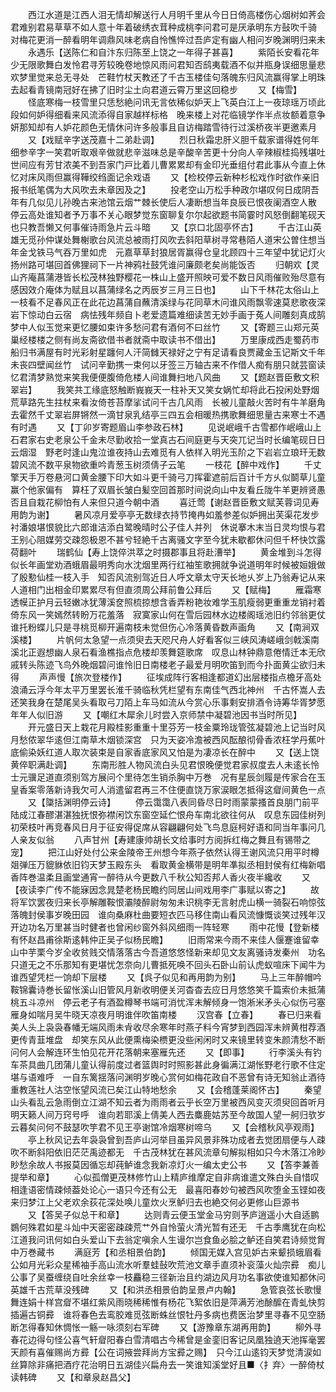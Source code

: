 <!-- { "loadSidebar": true } -->
　　西江水道是江西人泪无情却解送行人月明千里从今日日倚高楼伤心烟树如荠会君难别君易草草不如人意十年着破绣衣茸种成桃李问君可是厌承明东方鼔吹千骑　对梅花更消一醉看明年调鼎风味老病自怜憔悴过吾庐定有幽人相问岁晚渊明归来未
　　永遇乐【送陈仁和自汴东归陈至上饶之一年得子甚喜】
　　紫陌长安看花年少无限歌舞白发怜君寻芳较晚卷地惊风雨问君知否鸱夷载酒不似并瓶身误细思量悲欢梦里觉来总无寻处　芒鞋竹杖天教还了千古玉楼佳句落魄东归风流赢得掌上明珠去起看青镜南冠好在拂了旧时尘土向君道云霄万里这回稳步
　　又【梅雪】
　　怪底寒梅一枝雪里只恁愁絶问讯无言依稀似妒天上飞英白江上一夜琼瑶万顷此段如何妒得细看来风流添得自家越样标格　晚来楼上对花临镜学作半点妆额着意争妍那知却有人妒花颜色无情休问许多般事且自访梅踏雪待行过溪桥夜半更邀素月
　　又【戏赋辛字送茂嘉十二弟赴调】
　　烈日秋霜忠肝义胆千载家谱得姓何年细参辛字一笑君听取艰辛做就悲辛滋味总是辛酸辛苦更十分向人辛辣椒桂捣残堪吐　世间应有芳甘浓美不到吾家门戸比着儿曹累累却有金印光垂组付君此事从今直上休忆对床风雨但赢得鞾绞绉面记余戏语
　　又【检校停云新种杉松戏作时欲作亲旧报书纸笔偶为大风吹去未章因及之】
　　投老空山万松手种政尔堪叹何日成阴吾年有几似见儿孙晚古来池馆云烟艹棘长使后人凄断想当年良辰已恨夜阑酒空人散　停云高处谁知者予万事不关心眼梦觉东窗聊复尔尔起欲题书简霎时风怒倒翻笔砚天也只教吾懒又何事催诗雨急片云斗暗
　　又【京口北固亭怀古】
　　千古江山英雄无觅孙仲谋处舞榭歌台风流总被雨打风吹去斜阳草树寻常巷陌人道宋公曽住想当年金戈铁马气吞万里如虎　元嘉草草封狼居胥赢得仓皇北顾四十三年望中犹记灯火扬州路可堪回首佛狸祠下一片神鸦社鼓凭谁问廉颇老矣尚能饭否
　　归朝欢【灵山齐庵菖蒲港皆长松茂林独野樱花一株山上盛开照映可爱不数日风雨催败殆尽意有感因效介庵体为赋且以菖蒲绿名之丙辰岁三月三日也】
　　山下千林花太俗山上一枝看不足春风正在此花边菖蒲自蘸清溪绿与花同草木问谁风雨飘零速莫悲歌夜深岩下惊动白云宿　病怯残年频自卜老爱遗篇难细读苦无妙手画于菟人间雕刻真成鹄梦中人似玉觉来更忆腰如束许多愁问君有酒何不曰丝竹
　　又【寄题三山郑元英巢经楼楼之侧有尚友斋欲借书者就斋中取读书不借出】
　　万里康成西走蜀药市船归书满屋有时光彩射星躔何人汗简雠天禄好之宁有足请看良贾藏金玉记斯文千年未丧四壁闻丝竹　试问辛勤携一束何以牙签三万轴古来不作借人痴有朋只就芸窗读忆君清梦熟觉来笑我便便腹倚危楼人间谁舞扫地八风曲
　　又【题赵晋臣敷文积翠岩】
　　我笑共工缘底怒触断峩峩天一柱补天又笑女娲忙却将此石投闲处野烟荒草路先生拄杖来看汝倚苍苔摩挲试问千古几风雨　长被儿童敲火苦时有牛羊磨角去霍然千丈翠岩屏锵然一滴甘泉乳结亭三四五会相暖热携歌舞细思量古来寒士不遇有时遇
　　又【丁卯岁寄题眉山李参政石林】
　　见说岷峨千古雪都作岷峨山上石君家右史老泉公千金未尽勤收拾一堂真古石间庭更与天突兀记当时长编笔砚日日云烟湿　野老时逢山鬼泣谁夜持山去难觅有人依样入明光玉阶之下岩岩立琅玕无数碧风流不数平泉物欲重吟青葱玉树须倩子云笔
　　一枝花【醉中戏作】
　　千丈擎天手万卷悬河口黄金腰下印大如斗更千骑弓刀挥霍遮前后百计千方乆似鬬草儿童赢个他家偏有　算枉了双眉长皱白髪空回首那时间说向山中友看丘陇牛羊更辨贤愚否且自栽花柳怕有人来但只道今朝中酒
　　喜迁莺【谢赵晋臣敷文赋芙蓉词见寿用韵为谢】
　　暑风凉月爱亭亭无数绿衣持节掩冉如羞参差似妒拥出芙渠花发步衬潘娘堪恨貌比六郎谁洁添白鹭晚晴时公子佳人并列　休说搴木末当日灵均恨与君王别心阻媒劳交疎怨极恩不甚兮轻絶千古离骚文字至今犹未歇都休问但千杯快饮露荷翻叶
　　瑞鹤仙【寿上饶倅洪萃之时摄郡事且将赴漕举】
　　黄金堆到斗怎得似长年画堂劝酒蛾眉最明秀向水沈烟里两行红袖笙歌拥就争说道明年时候被姮娥做了殷懃仙桂一枝入手　知否风流别驾近日人呼文章太守天长地乆岁上乃翁寿记从来人道相门出相金印累累尽有但直须周公拜前鲁公拜后
　　又【赋梅】
　　雁霜寒透幙正护月云轻嫩冰犹薄溪奁照梳掠想含香弄粉艳妆难学玉肌瘦弱更重重龙销衬着倚东风一笑嫣然转盼万花羞落　寂寞家山何在雪后园林水边楼阁瑶池旧约邻翁更仗谁托粉蝶儿只是寻桃觅柳开遍南枝未觉但伤心冷落黄昏数声画角
　　又【南涧双溪楼】
　　片帆何太急望一点须臾去天咫尺舟人好看客似三峡风涛嵯峨剑戟溪南溪北正遐想幽人泉石看渔樵指点危楼却羡舞筵歌席　叹息山林钟鼎意倦情迁本无欣戚转头陈迹飞鸟外晚烟碧问谁怜旧日南楼老子最爱月明吹笛到而今扑面黄尘欲归未得
　　声声慢【旅次登楼作】
　　征埃成阵行客相逢都道幻出层楼指点檐牙高处浪涌云浮今年太平万里罢长淮千骑临秋凭栏望有东南佳气西北神州　千古怀嵩人去还笑我身在楚尾吴头看取弓刀陌上车马如流从今赏心乐事剩安排酒令诗筹华胥梦愿年年人似旧游
　　又【嘲红木犀余儿时尝入京师禁中凝碧池因书当时所见】
　　开元盛日天上栽花月殿桂影重重十里芬芳一枝金粟玲珑管弦凝碧池上记当时风月愁侬翠华逺但江南草木烟锁深宫　只为天姿冷澹被西风酝酿彻骨香浓枉学丹蕉叶底偷染妖红道人取次装束是自家香底家风又怕是为凄凉长在醉中
　　又【送上饶黄倅职满赴调】
　　东南形胜人物风流白头见君恨晚便觉君家叔度去人未逺长怜士元骥足道直须别驾方展问个里待怎生销杀胸中万巻　况有星辰剑履是传家合在玉皇香案零落新诗我欠可人消遣留君再三不住便直饶万家涙眼怎抵得这睂间黄色一点
　　又【櫽括渊明停云诗】
　　停云霭霭八表同昏尽日时雨蒙蒙搔首良朋门前平陆成江春醪湛湛独抚恨弥襟闲饮东窗空延伫恨舟车南北欲往何从　叹息东园佳树列初荣枝叶再竞春风日月于征安得促席从容翩翩何处飞鸟息庭柯好语和同当年事问几人亲友似翁
　　八声甘州【寿建康帅胡长文给事时方阅拆红梅之舞且有锡带之宠】
　　把江山好处付公来金陵帝王州想今年燕子依然认得王谢风流只用平时樽爼弹压万貔貅依旧钧天梦玉殿东头　看取黄金横带是明年凖拟丞相封侯有红梅新唱香阵巻温柔且画堂通宵一醉待从今更数八千秋公知否邦人香火夜半纔收
　　又【夜读李广传不能寐因念晁楚老杨民瞻约同居山间戏用李广事赋以寄之】
　　故将军饮罢夜归来长亭解雕鞍恨灞陵醉尉匆匆未识桃李无言射虎山横一骑裂石响惊弦落魄封侯事岁晚田园　谁向桑麻杜曲要短衣匹马移住南山看风流慷慨谈笑过残年汉开边功名万里甚当时健者也曾闲纱窗外斜风细雨一阵轻寒
　　雨中花慢【登新楼有怀赵昌甫徐斯逺韩仲正吴子似杨民瞻】
　　旧雨常来今雨不来佳人偃蹇谁留幸山中芋栗今岁全收贫贱交情落落古今吾道悠悠怪新来却见文友离骚诗发秦州　功名只道无之不乐那知有更堪忧怎奈向儿曹抵死唤不回头石卧山前认虎蚁喧床下闻牛为谁西望凭栏一饷却下层楼
　　又【呉子似见和再用韵为别】
　　马上三年醉帽吟鞍锦囊诗巻长留怅溪山旧管风月新收明便关河杳杳去应日月悠悠笑千篇索价未抵蒲桃五斗凉州　停云老子有酒盈樽琴书端可消忧浑未解倾身一饱淅米矛头心似伤弓塞雁身如喘月吴牛晓天凉夜月明谁伴吹笛南楼
　　汉宫春【立春】
　　春已归来看美人头上袅袅春幡无端风雨未肻收尽余寒年时燕子料今宵梦到西园浑未辨黄柑荐酒更传青韮堆盘　却笑东风从此便熏梅染槚更没些闲闲时又来镜里转变朱颜清愁不断问何人会解连环生怕见花开花落朝来塞雁先还
　　又【即事】
　　行李溪头有钓车茶具曲几团蒲儿童认得前度过者篮舆时时照影甚此身徧满江湖怅野老行歌不住定堪与语难呼　一自东篱揺落问渊明岁晚心赏何如梅花政自不恶曾有诗无知翁止酒待重教莲社人沽空怅望风流已矣江山特地愁余
　　又【会稽蓬莱阁怀古】
　　秦望山头看乱云急雨倒立江湖不知云者为雨雨者云乎长空万里被西风变灭须臾回首听月明天籁人间万窍号呼　谁向若耶溪上倩美人西去麋鹿姑苏至今故国人望一舸归欤岁云暮矣问何不鼓瑟吹竽君不见王亭谢馆冷烟寒树啼乌
　　又【会稽秋风亭观雨】
　　亭上秋风记去年袅袅曾到吾庐山河举目虽异风景非殊功成者去觉团扇便与人疎吹不断斜阳依旧茫茫禹迹都无　千古茂林犹在甚风流章句解拟相如只今木落江冷眇眇愁余故人书报莫因循忘却莼鲈谁念我新凉灯火一编太史公书
　　又【答李兼善提举和章】
　　心似孤僧更茂林修竹山上精庐维摩定自非病谁遣文殊白头自惜叹相逢语密情疎倾葢处论心一语只今还有公无　最喜阳春妙句被西风吹堕金玉铿如夜来归梦江上父老欢余荻花深处唤儿童炊火烹鲈归去也絶交何必更修山巨源书
　　又【答吴子似总干和章】
　　达则青云便玉堂金马穷则芧庐逍遥小大自适鹏鷃何殊君如星斗灿中天密密疎疎荒艹外自怜萤火清光暂有还无　千古季鹰犹在向松江道我问讯何如白头爱山下去翁定嗔余人生谩尔岂食鱼必脍之鲈还自笑君诗频觉胷中万巻藏书
　　满庭芳【和丞相景伯韵】
　　倾国无媒入宫见妒古来颦损蛾眉看公如月光彩众星稀袖手高山流水听羣蛙鼔吹荒池文章手直须补衮藻火灿宗彛　痴儿公事了吴蚕缠绕自吐余丝幸一枝麤稳三径新治且约湖边风月功名事欲使谁知都休问英雄千古荒草没残碑
　　又【和洪丞相景伯韵呈景卢内翰】
　　急管哀弦长歌慢舞连娟十样宫睂不堪红紫风雨晓稀稀惟有杨花飞絮依旧是萍满芳池酴醿在青虬快剪插遍古铜彛　谁将春色去鸾胶难觅弦断蛛丝恨牡丹多病也费医治梦里寻春不见空肠断怎得春知休惆怅一觞一咏须刻右军碑
　　又【游豫章东湖再用韵】
　　柳外寻春花边得句怪公喜气轩睂阳春白雪清唱古今稀曾是金銮旧客记凤凰独遶天池挥毫罢天颜有喜催赐尚方彛【公在词掖尝拜尚方宝彛之赐】　只今江山逺钧天梦觉清涙如丝算除非痛把酒疗花治明日五湖佳兴扁舟去一笑谁知溪堂好且■〈扌弃〉一醉倚杖读韩碑
　　又【和章泉赵昌父】
